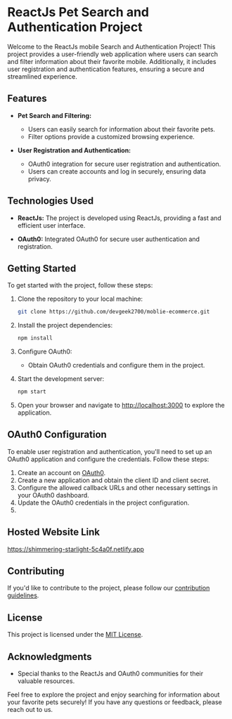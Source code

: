 # ReactJs Pet Search and Authentication Project

Welcome to the ReactJs mobile Search and Authentication Project! This project provides a user-friendly web application where users can search and filter information about their favorite mobile. Additionally, it includes user registration and authentication features, ensuring a secure and streamlined experience.

## Features

- **Pet Search and Filtering:**
  - Users can easily search for information about their favorite pets.
  - Filter options provide a customized browsing experience.

- **User Registration and Authentication:**
  - OAuth0 integration for secure user registration and authentication.
  - Users can create accounts and log in securely, ensuring data privacy.

## Technologies Used

- **ReactJs:** The project is developed using ReactJs, providing a fast and efficient user interface.

- **OAuth0:** Integrated OAuth0 for secure user authentication and registration.

## Getting Started

To get started with the project, follow these steps:

1. Clone the repository to your local machine:

   ```bash
   git clone https://github.com/devgeek2700/moblie-ecommerce.git
   ```

2. Install the project dependencies:

   ```bash
   npm install
   ```

3. Configure OAuth0:
   - Obtain OAuth0 credentials and configure them in the project.

4. Start the development server:

   ```bash
   npm start
   ```

5. Open your browser and navigate to [http://localhost:3000](http://localhost:3000) to explore the application.

## OAuth0 Configuration

To enable user registration and authentication, you'll need to set up an OAuth0 application and configure the credentials. Follow these steps:

1. Create an account on [OAuth0](https://auth0.com/).
2. Create a new application and obtain the client ID and client secret.
3. Configure the allowed callback URLs and other necessary settings in your OAuth0 dashboard.
4. Update the OAuth0 credentials in the project configuration.
5. 
## Hosted Website Link

https://shimmering-starlight-5c4a0f.netlify.app


## Contributing

If you'd like to contribute to the project, please follow our [contribution guidelines](CONTRIBUTING.md).

## License

This project is licensed under the [MIT License](LICENSE.md).

## Acknowledgments

- Special thanks to the ReactJs and OAuth0 communities for their valuable resources.

Feel free to explore the project and enjoy searching for information about your favorite pets securely! If you have any questions or feedback, please reach out to us.
